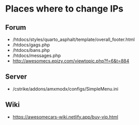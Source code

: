 # Places where to change IPs

## Forum
- /htdocs/styles/quarto_asphalt/template/overall_footer.html
- /htdocs/gags.php
- /htdocs/bans.php
- /htdocs/messages.php
- http://awesomecs.epizy.com/viewtopic.php?f=6&t=884

## Server
- /cstrike/addons/amxmodx/configs/SimpleMenu.ini

## Wiki
- https://awesomecars-wiki.netlify.app/buy-vip.html